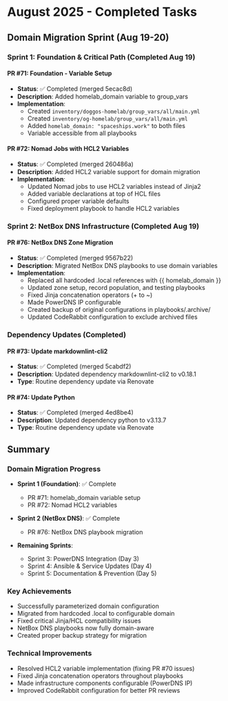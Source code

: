 # August 2025 - Completed Tasks

## Domain Migration Sprint (Aug 19-20)

### Sprint 1: Foundation & Critical Path (Completed Aug 19)

#### PR #71: Foundation - Variable Setup
- **Status**: ✅ Completed (merged 5ecac8d)
- **Description**: Added homelab_domain variable to group_vars
- **Implementation**:
  - Created `inventory/doggos-homelab/group_vars/all/main.yml`
  - Created `inventory/og-homelab/group_vars/all/main.yml`
  - Added `homelab_domain: "spaceships.work"` to both files
  - Variable accessible from all playbooks

#### PR #72: Nomad Jobs with HCL2 Variables
- **Status**: ✅ Completed (merged 260486a)
- **Description**: Added HCL2 variable support for domain migration
- **Implementation**:
  - Updated Nomad jobs to use HCL2 variables instead of Jinja2
  - Added variable declarations at top of HCL files
  - Configured proper variable defaults
  - Fixed deployment playbook to handle HCL2 variables

### Sprint 2: NetBox DNS Infrastructure (Completed Aug 19)

#### PR #76: NetBox DNS Zone Migration
- **Status**: ✅ Completed (merged 9567b22)
- **Description**: Migrated NetBox DNS playbooks to use domain variables
- **Implementation**:
  - Replaced all hardcoded .local references with {{ homelab_domain }}
  - Updated zone setup, record population, and testing playbooks
  - Fixed Jinja concatenation operators (+ to ~)
  - Made PowerDNS IP configurable
  - Created backup of original configurations in playbooks/.archive/
  - Updated CodeRabbit configuration to exclude archived files

### Dependency Updates (Completed)

#### PR #73: Update markdownlint-cli2
- **Status**: ✅ Completed (merged 5cabdf2)
- **Description**: Updated dependency markdownlint-cli2 to v0.18.1
- **Type**: Routine dependency update via Renovate

#### PR #74: Update Python
- **Status**: ✅ Completed (merged 4ed8be4)
- **Description**: Updated dependency python to v3.13.7
- **Type**: Routine dependency update via Renovate

## Summary

### Domain Migration Progress
- **Sprint 1 (Foundation)**: ✅ Complete
  - PR #71: homelab_domain variable setup
  - PR #72: Nomad HCL2 variables

- **Sprint 2 (NetBox DNS)**: ✅ Complete
  - PR #76: NetBox DNS playbook migration

- **Remaining Sprints**:
  - Sprint 3: PowerDNS Integration (Day 3)
  - Sprint 4: Ansible & Service Updates (Day 4)
  - Sprint 5: Documentation & Prevention (Day 5)

### Key Achievements
- Successfully parameterized domain configuration
- Migrated from hardcoded .local to configurable domain
- Fixed critical Jinja/HCL compatibility issues
- NetBox DNS playbooks now fully domain-aware
- Created proper backup strategy for migration

### Technical Improvements
- Resolved HCL2 variable implementation (fixing PR #70 issues)
- Fixed Jinja concatenation operators throughout playbooks
- Made infrastructure components configurable (PowerDNS IP)
- Improved CodeRabbit configuration for better PR reviews
